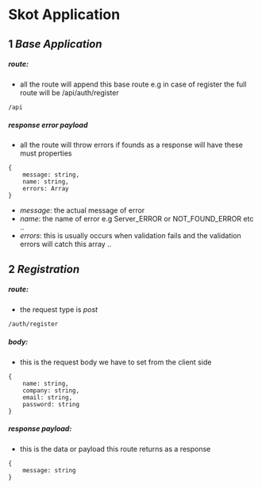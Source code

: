 # Skot Application

## 1 _Base Application_
##### route:
- all the route will append this base route e.g in case of register the full route will be /api/auth/register
```sh
/api
```
##### response error payload
- all the route will throw errors if founds as a response will have these must properties
```
{
    message: string,
    name: string,
    errors: Array
}
```
- _message_: the actual message of error
- _name_: the name of error e.g Server_ERROR or NOT_FOUND_ERROR etc ..
- _errors_: this is usually occurs when validation fails and the validation errors will catch this array ..

## 2 _Registration_
##### route:
- the request type is _post_
```sh
/auth/register
```
##### body:
- this is the request body we have to set from the client side
```
{
    name: string,
    company: string,
    email: string,
    password: string
}
```
##### response payload:
- this is the data or payload this route returns as a response
```
{
    message: string
}
```